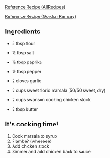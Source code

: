 [Reference Recipe (AllRecipes)](https://www.allrecipes.com/recipe/237928/chef-johns-chicken-marsala/)

[Reference Recipe (Gordon Ramsay)](https://www.youtube.com/watch?v=K3ZzJiW2WqM)

## Ingredients
- 5 tbsp flour
- ½ tbsp salt
- ½ tbsp paprika
- ½ tbsp pepper
- 2 cloves garlic

- 2 cups sweet florio marsala (50/50 sweet, dry)
- 2 cups swanson cooking chicken stock

- 2 tbsp butter

## It's cooking time!
1. Cook marsala to syrup
2. Flambe? (wheeeee)
3. Add chicken stock
4. Simmer and add chicken back to sauce